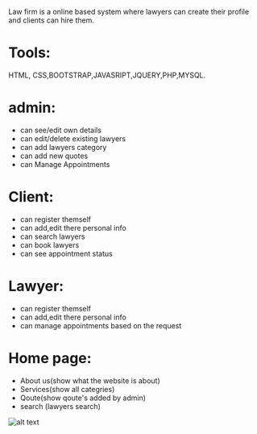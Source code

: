 Law firm is a online based system where lawyers can create their profile and clients can hire them.

# Tools:
HTML, CSS,BOOTSTRAP,JAVASRIPT,JQUERY,PHP,MYSQL.
# admin:
-	can see/edit own details
-	can edit/delete existing lawyers
-	can add lawyers category
-	can add new quotes
-	can Manage Appointments

# Client:
-	can register themself
-	can add,edit there personal info
-	can search lawyers 
-	can book lawyers 
-	can see appointment status

# Lawyer:
-	can register themself
-	can add,edit there personal info
-	can manage appointments based on the request

# Home page:
-	About us(show what the website is about)
-	Services(show all categries)
-	Qoute(show qoute's added by admin)
-	search (lawyers search)

![alt text](https://i.ibb.co/TPFQDz0/Capture.png)
